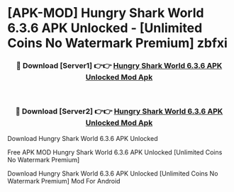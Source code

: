 # [APK-MOD] Hungry Shark World 6.3.6 APK Unlocked - [Unlimited Coins No Watermark Premium] zbfxi



<div align="center">
<h3>🔴 Download [Server1] 👉👉 <a href="https://momento.my/?title=Hungry_Shark_World_6.3.6_APK_Unlocked">Hungry Shark World 6.3.6 APK Unlocked Mod Apk</a></h3><br>

<h3>🔴 Download [Server2] 👉👉 <a href="https://momento.my/?title=Hungry_Shark_World_6.3.6_APK_Unlocked">Hungry Shark World 6.3.6 APK Unlocked Mod Apk</a></h3>
</div>



Download Hungry Shark World 6.3.6 APK Unlocked 

Free APK MOD Hungry Shark World 6.3.6 APK Unlocked [Unlimited Coins No Watermark Premium]

Download Hungry Shark World 6.3.6 APK Unlocked [Unlimited Coins No Watermark Premium] Mod For Android
